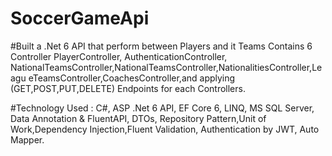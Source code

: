 # SoccerGameApi

#Built a .Net 6 API that perform between Players and it Teams Contains 6
Controller PlayerController, AuthenticationController,
NationalTeamsController,NationalTeamsController,NationalitiesController,Leagu eTeamsController,CoachesController,and applying (GET,POST,PUT,DELETE)
Endpoints for each Controllers.

#Technology Used : 
C#, ASP .Net 6 API, EF Core 6, LINQ, MS SQL Server, Data Annotation & FluentAPI,
DTOs, Repository Pattern,Unit of Work,Dependency Injection,Fluent Validation,
Authentication by JWT, Auto Mapper.       
